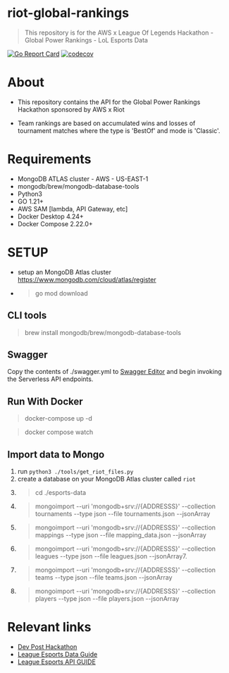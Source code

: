 # riot-global-rankings
> This repository is for the AWS x League Of Legends Hackathon - Global Power Rankings - LoL Esports Data

[![Go Report Card](https://goreportcard.com/badge/github.com/jackmcguire1/riot-global-rankings)](https://goreportcard.com/report/github.com/jackmcguire1/riot-global-rankings)
[![codecov](https://codecov.io/gh/jackmcguire1/riot-global-rankings/graph/badge.svg?token=CWCV1WAKMM)](https://codecov.io/gh/jackmcguire1/riot-global-rankings)
# About
- This repository contains the API for the Global Power Rankings Hackathon sponsored by AWS x Riot


- Team rankings are based on accumulated wins and losses of tournament matches where the type is 'BestOf' and mode is 'Classic'.

# Requirements
- MongoDB ATLAS cluster - AWS - US-EAST-1
- mongodb/brew/mongodb-database-tools
- Python3
- GO 1.21+
- AWS SAM [lambda, API Gateway, etc]
- Docker Desktop 4.24+
- Docker Compose 2.22.0+

# SETUP
- setup an MongoDB Atlas cluster https://www.mongodb.com/cloud/atlas/register
- > go mod download

## CLI tools
>  brew install mongodb/brew/mongodb-database-tools

## Swagger
 Copy the contents of ./swagger.yml to [Swagger Editor](https://editor-next.swagger.io/) and begin invoking the Serverless API endpoints.

## Run With Docker
> docker-compose up -d

> docker compose watch

## Import data to Mongo

1. run ```python3 ./tools/get_riot_files.py```
2. create a database on your MongoDB Atlas cluster called ```riot```
3. > cd ./esports-data
4. >mongoimport --uri 'mongodb+srv://{ADDRESSS}' --collection tournaments --type json --file tournaments.json --jsonArray
5. > mongoimport --uri 'mongodb+srv://{ADDRESSS}' --collection mappings --type json --file mapping_data.json --jsonArray
6. > mongoimport --uri 'mongodb+srv://{ADDRESSS}' --collection leagues --type json --file leagues.json --jsonArray7.
7. > mongoimport --uri 'mongodb+srv://{ADDRESSS}' --collection teams --type json --file teams.json --jsonArray
8. > mongoimport --uri 'mongodb+srv://{ADDRESSS}' --collection players --type json --file players.json --jsonArray

# Relevant links
- [Dev Post Hackathon](https://lolglobalpowerrankings.devpost.com/)
- [League Esports Data Guide](https://docs.google.com/document/d/1wFRehKMJkkRR5zyjEZyaVL9H3ZbhP7_wP0FBE5ID40c/edit)
- [League Esports API GUIDE ](https://docs.google.com/document/d/1Klodp4YqE6bIOES026ecmNb_jS5IOntRqLv5EmDAXyc/edit)